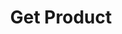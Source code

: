 ---
title: Get Product
type: endpoint
category: 639ba2628407100061f5faac
slug: get-product
parentDoc: 639ba2658407100061f5fab9
hidden: false
order: 3
---